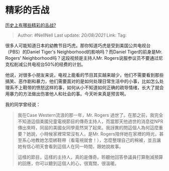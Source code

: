 # 精彩的舌战
[历史上有哪些精彩的舌战?](https://www.zhihu.com/question/265719237/answer/375456899)

> Author: #NellNell
> Last update: *20/08/2021*
> Link:
> Tag:

很多人可能知道日本的幼教节目巧虎。那你知道巧虎是受到美国公共电视台（PBS）的Daniel Tiger's Neighborhood的影响吗？而Daniel Tiger的前身是Mr. Rogers' Neighborhood吗？这段视频是主持人Mr. Rogers说服参议员不要通过尼克松削减公共电视台50%的经费的计划。

他说，对很多小朋友来说，电视上能看的节目其实越来越少，他们不需要看到那些搞笑、恶作剧和暴力，他们需要面对的是如何处理日常生活中的小事，比如怎么处理系不上鞋带的愤怒这样的事，如何从小不知道如何正确的疏导情绪，长大了就会用暴力的方法做出伤害他人和社会的事。今天听来真是预言啊。

我的同学曾经说：

> 我在Case Western流浪的那一年，Mr. Rogers 過世了。在那之前，我完全不知道這個美國兒童電視節目的傳奇主持人，而當那天他過世的消息從NPR傳出來時，同屆的美國女同學竟然哭了起來。我訝異的問這個人為何這麼重要？她說，小時候家裡常常沒有人，是Mr. Rogers陪伴她在家裡的時光，甚至系心地教她怎麼綁鞋帶（看電視就會！），怎麼整理自己的棉被，並且讓她有信心明天會看到這個人在同一時間，跟她說故事。
>
> 這樣的節目，這樣的主持人，真的是傳奇。聆聽他回答參議員打算刪減預算的回應，你可以聽到這個人的心，很寬闊，很溫暖。
